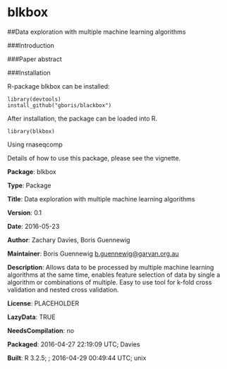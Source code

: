 # blkbox

##Data exploration with multiple machine learning algorithms 

###Introduction

###Paper abstract

###Installation

R-package blkbox can be installed:

    library(devtools)
    install_github("gboris/blackbox")

After installation, the package can be loaded into R.

    library(blkbox)

Using rnaseqcomp

Details of how to use this package, please see the vignette.

**Package**: blkbox

**Type**: Package

**Title**: Data exploration with multiple machine learning algorithms

**Version**: 0.1

**Date**: 2016-05-23

**Author**: Zachary Davies, Boris Guennewig

**Maintainer**: Boris Guennewig <b.guennewig@garvan.org.au>

**Description**: Allows data to be processed by multiple machine learning algorithms at the same time, enables feature selection of data by single a algorithm or combinations of multiple. Easy to use tool for k-fold cross validation and nested cross validation.

**License**: PLACEHOLDER

**LazyData**: TRUE

**NeedsCompilation**: no

**Packaged**: 2016-04-27 22:19:09 UTC; Davies

**Built**: R 3.2.5; ; 2016-04-29 00:49:44 UTC; unix



